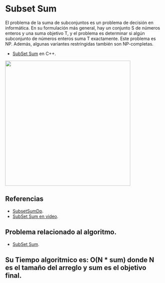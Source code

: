# Subset Sum
El problema de la suma de subconjuntos es un problema de decisión en informática. 
En su formulación más general, hay un conjunto S de números enteros y una suma objetivo T, y 
el problema es determinar si algún subconjunto de números enteros suma T exactamente. Este problema es NP. Además, 
algunas variantes restringidas también son NP-completas.

* [SubSet Sum](https://github.com/Lutyvr02/Algoritmica/blob/main/Contenidos/SubSum/subsum.cpp) en C++.
<img src="https://user-images.githubusercontent.com/101956531/197400381-05f1465f-3933-410f-979b-4409811dca9f.jpg" width="400">

## Referencias
* [SubsetSumDp](https://www.geeksforgeeks.org/subset-sum-problem-dp-25/).
* [SubSet Sum en video](https://www.youtube.com/watch?v=s6FhG--P7z0).

## Problema relacionado al algoritmo.
* [SubSet Sum](https://onlinejudge.org/index.php?option=onlinejudge&Itemid=8&page=show_problem&problem=4776).

## Su Tiempo algoritmico es: O(N * sum) donde N es el tamaño del arreglo y sum es el objetivo final.
